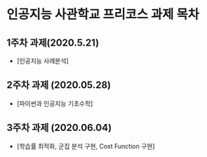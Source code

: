 # 인공지능 사관학교 프리코스 과제 목차

## 1주차 과제(2020.5.21)

- [인공지능 사례분석]

## 2주차 과제 (2020.05.28)

- [파이썬과 인공지능 기초수학]

## 3주차 과제 (2020.06.04)
- [학습률 최적화, 군집 분석 구현, Cost Function 구현]

